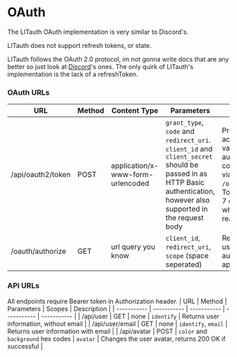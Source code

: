 # OAuth
The LITauth OAuth implementation is very similar to Discord's.

LITauth does not support refresh tokens, or state.

LITauth follows the OAuth 2.0 protocol, im not gonna write docs that are any better so just look at [Discord](https://discord.com/developers/docs/topics/oauth2)'s ones. The only quirk of LITauth's implementation is the lack of a refreshToken.

### OAuth URLs
| URL | Method | Content Type | Parameters | Description |
| ----------- | ----------- | ----------- | ----------- | ----------- |
| /api/oauth2/token | POST | application/x-www-form-urlencoded | `grant_type`, `code` and `redirect_uri`.<br/>`client_id` and `client_secret` should be passed in as HTTP Basic authentication, however also supported in the request body | Provides a accessToken for a valid authentication code (obtained via `/oauth/authorize`)<br/>Tokens expire in 7 days, after which you must reauthorize.
| /oauth/authorize | GET | url query you know | `client_id`, `redirect_uri`, `scope` (space seperated) | Redirect your user here to authorize your application |

### API URLs
All endpoints require Bearer token in Authorization header.
| URL | Method | Parameters | Scopes | Description |
| ----------- | ----------- | ----------- | ----------- | ----------- |
| /api/user | GET | none | `identify` | Returns user information, without email |
| /api/user/email | GET | none | `identify`, `email` | Returns user information with email |
| /api/avatar | POST | `color` and `background` hex codes | `avatar` | Changes the user avatar, returns 200 OK if successful |
